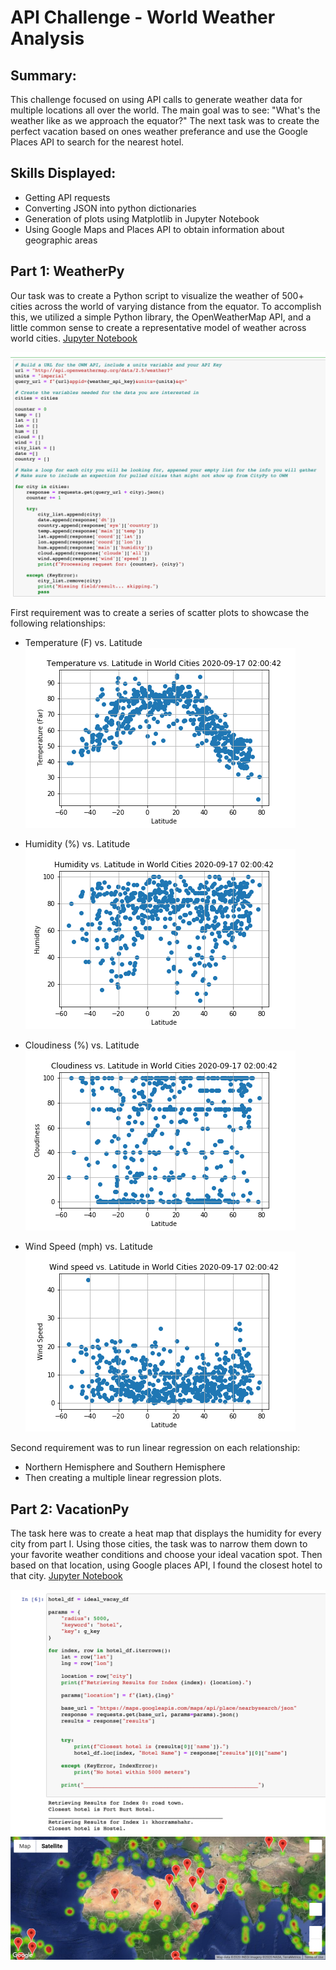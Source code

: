 # API Challenge - World Weather Analysis 

## Summary: 
This challenge focused on using API calls to generate weather data for multiple locations all over the world. The main goal was to see: "What's the weather like as we approach the equator?" The next task was to create the perfect vacation based on ones weather preferance and use the Google Places API to search for the nearest hotel. 

## Skills Displayed: 
* Getting API requests 
* Converting JSON into python dictionaries 
* Generation of plots using Matplotlib in Jupyter Notebook
* Using Google Maps and Places API to obtain information about geographic areas

## Part 1: WeatherPy 
Our task was to create a Python script to visualize the weather of 500+ cities across the world of varying distance from the equator. To accomplish this, we utilized a simple Python library, the OpenWeatherMap API, and a little common sense to create a representative model of weather across world cities.
[Jupyter Notebook](https://nbviewer.jupyter.org/github/kasiakalemba/API-Weather-Analysis/blob/master/WeatherPy/WeatherPy.ipynb)

![](images/city.png)

First requirement was to create a series of scatter plots to showcase the following relationships:
* Temperature (F) vs. Latitude
![](images/Fig1.png)

* Humidity (%) vs. Latitude
![](images/Fig2.png)

* Cloudiness (%) vs. Latitude
![](images/Fig3.png)

* Wind Speed (mph) vs. Latitude
![](images/Fig4.png)

Second requirement was to run linear regression on each relationship: 
* Northern Hemisphere and Southern Hemisphere 
* Then creating a multiple linear regression plots. 

## Part 2: VacationPy 
The task here was to create a heat map that displays the humidity for every city from part I. Using those cities, the task was to narrow them down to your favorite weather conditions and choose your ideal vacation spot. Then based on that location, using Google places API, I found the closest hotel to that city. 
[Jupyter Notebook](https://github.com/kasiakalemba/API-Weather-Analysis/blob/master/VacationPy/VacationPy.ipynb)

![](images/hotels.png)
![](images/map.png)

















